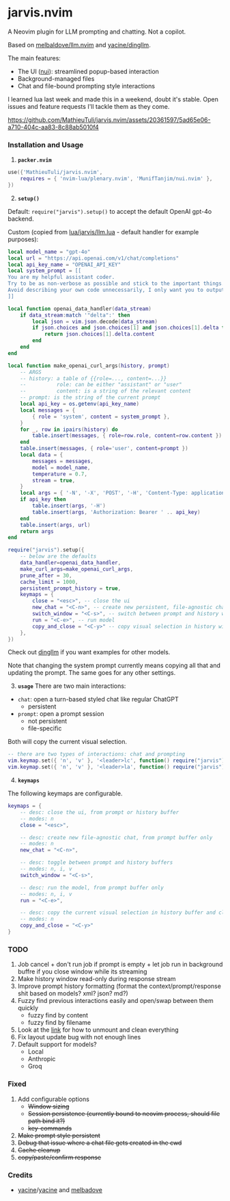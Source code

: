 # jarvis.nvim

A Neovim plugin for LLM prompting and chatting. Not a copilot.

Based on [melbaldove/llm.nvim](https://github.com/melbaldove/llm.nvim) and [yacine/dingllm](https://github.com/yacineMTB/dingllm.nvim).

The main features:
- The UI ([nui](https://github.com/MunifTanjim/nui.nvim)): streamlined popup-based interaction
- Background-managed files
- Chat and file-bound prompting style interactions

 I learned lua last week and made this in a weekend, doubt it's stable.
 Open issues and feature requests I'll tackle them as they come.

https://github.com/MathieuTuli/jarvis.nvim/assets/20361597/5ad65e06-a710-404c-aa83-8c88ab5010f4


### Installation and Usage

1. **`packer.nvim`**
```lua
use({'MathieuTuli/jarvis.nvim',
    requires = { 'nvim-lua/plenary.nvim', 'MunifTanjim/nui.nvim' },
})

```

2. **`setup()`**

Default: `require("jarvis").setup()` to accept the default OpenAI gpt-4o backend.

Custom (copied from [lua/jarvis/llm.lua](lua/jarvis/llm.lua)  - default handler for example purposes): 
```lua
local model_name = "gpt-4o"
local url = "https://api.openai.com/v1/chat/completions"
local api_key_name = "OPENAI_API_KEY"
local system_prompt = [[
You are my helpful assistant coder.
Try to be as non-verbose as possible and stick to the important things.
Avoid describing your own code unnecessarily, I only want you to output code mainly and limit describing it.
]]

local function openai_data_handler(data_stream)
    if data_stream:match '"delta":' then
        local json = vim.json.decode(data_stream)
        if json.choices and json.choices[1] and json.choices[1].delta then
            return json.choices[1].delta.content
        end
    end
end

local function make_openai_curl_args(history, prompt)
    -- ARGS 
    -- history: a table of {{role=..., content=...}} 
    --          role: can be either "assistant" or "user"
    --          content: is a string of the relevant content
    -- prompt: is the string of the current prompt
    local api_key = os.getenv(api_key_name)
    local messages = {
        { role = 'system', content = system_prompt },
    }
    for _, row in ipairs(history) do
        table.insert(messages, { role=row.role, content=row.content })
    end
    table.insert(messages, { role='user', content=prompt })
    local data = {
        messages = messages,
        model = model_name,
        temperature = 0.7,
        stream = true,
    }
    local args = { '-N', '-X', 'POST', '-H', 'Content-Type: application/json', '-d', vim.json.encode(data) }
    if api_key then
        table.insert(args, '-H')
        table.insert(args, 'Authorization: Bearer ' .. api_key)
    end
    table.insert(args, url)
    return args
end

require("jarvis").setup({
    -- below are the defaults
    data_handler=openai_data_handler,
    make_curl_args=make_openai_curl_args,
    prune_after = 30,
    cache_limit = 1000,
    persistent_prompt_history = true,
    keymaps = {
        close = "<esc>", -- close the ui
        new_chat = "<C-n>", -- create new persistent, file-agnostic chat file
        switch_window = "<C-s>", -- switch between prompt and history window
        run = "<C-e>", -- run model
        copy_and_close = "<C-y>" -- copy visual selection in history window and close
    },
})
```
Check out [dingllm](https://github.com/yacineMTB/dingllm.nvim) if you want examples for other models.

Note that changing the system prompt currently means copying all that and updating the prompt. The same goes for any other settings.

3. **`usage`**
There are two main interactions:
- `chat`: open a turn-based styled chat like regular ChatGPT
    - persistent
- `prompt`: open a prompt session
    - not persistent
    - file-specific

Both will copy the current visual selection.
```lua
-- there are two types of interactions: chat and prompting
vim.keymap.set({ 'n', 'v' }, '<leader>lc', function() require("jarvis").interact("chat") end, { desc = 'chat with jarvis' })
vim.keymap.set({ 'n', 'v' }, '<leader>la', function() require("jarvis").interact("prompt") end, { desc = 'prompt jarvis' })
```

4. **`keymaps`**
   
The following keymaps are configurable.
```lua
keymaps = {
    -- desc: close the ui, from prompt or history buffer
    -- modes: n
    close = "<esc>",

    -- desc: create new file-agnostic chat, from prompt buffer only
    -- modes: n
    new_chat = "<C-n>",

    -- desc: toggle between prompt and history buffers
    -- modes: n, i, v
    switch_window = "<C-s>",

    -- desc: run the model, from prompt buffer only
    -- modes: n, i, v
    run = "<C-e>",

    -- desc: copy the current visual selection in history buffer and close ui
    -- modes: n
    copy_and_close = "<C-y>"
}
```

### TODO
1. Job cancel + don't run job if prompt is empty + let job run in background buffre if you close window while its streaming
1. Make history window read-only during response stream
1. Improve prompt history formatting (format the context/prompt/response shit based on models? xml? json? md?)
1. Fuzzy find previous interactions easily and open/swap between them quickly
    - fuzzy find by content
    - fuzzy find by filename
1. Look at the [link](https://github.com/MunifTanjim/nui.nvim/wiki/nui.layout) for how to unmount and clean everything
1. Fix layout update bug with not enough lines
1. Default support for models?
    - Local
    - Anthropic
    - Groq

### Fixed
1. Add configurable options
    - ~~Window sizing~~
    - ~~Session persistence (currently bound to neovim process, should file path bind it?)~~
    - ~~key-commands~~
1. ~~Make prompt style persistent~~
1. ~~Debug that issue where a chat file gets created in the cwd~~
1. ~~Cache cleanup~~
1. ~~copy/paste/confirm response~~

### Credits

- [yacine](https://twitter.com/i/broadcasts/1kvJpvRPjNaKE)/[yacine](https://github.com/yacineMTB/llm.nvim) and [melbadove](https://github.com/melbaldove/llm.nvim)
